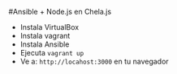#Ansible + Node.js en Chela.js

* Instala VirtualBox
* Instala vagrant
* Instala Ansible
* Ejecuta `vagrant up`
* Ve a: `http://locahost:3000` en tu navegador
